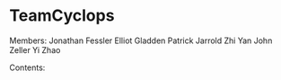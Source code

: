 TeamCyclops
===========

Members:
    Jonathan Fessler
    Elliot Gladden
    Patrick Jarrold
    Zhi Yan
    John Zeller
    Yi Zhao

Contents:
    
